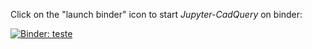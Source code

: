 
Click on the "launch binder" icon to start *Jupyter-CadQuery* on binder:

[![Binder: teste](https://mybinder.org/badge_logo.svg)](http://mybinder.org/v2/gh/casson-projects-2020/reverse-model/main?urlpath=lab&filepath=examples%2F1-cadquery.ipynb)
